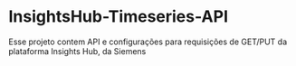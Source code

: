 # InsightsHub-Timeseries-API
Esse projeto contem API e configurações para requisições de GET/PUT da plataforma Insights Hub, da Siemens
